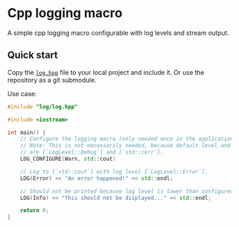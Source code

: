 # Cpp logging macro
A simple cpp logging macro configurable with log levels and stream output.

## Quick start

Copy the [`log.hpp`](./include/log.hpp) file to your local project and include it. Or use the repository as a git submodule.

Use case:
```cpp
#include "log/log.hpp"

#include <iostream>

int main() {
    // Configure the logging macro (only needed once in the application).
    // Note: This is not necessarily needed, because default level and stream
    // are [`LogLevel::Debug`] and [`std::cerr`].
    LOG_CONFIGURE(Warn, std::cout)

    // Log to [`std::cout`] with log level [`LogLevel::Error`].
    LOG(Error) << "An error happened!" << std::endl;

    // Should not be printed because log level is lower than configured log level.
    LOG(Info) << "This should not be displayed..." << std::endl;

    return 0;
}
```
